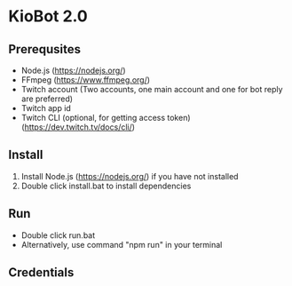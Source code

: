 # KioBot 2.0

## Prerequsites
- Node.js (https://nodejs.org/)
- FFmpeg (https://www.ffmpeg.org/)
- Twitch account (Two accounts, one main account and one for bot reply are preferred)
- Twitch app id 
- Twitch CLI (optional, for getting access token) (https://dev.twitch.tv/docs/cli/)

## Install 
1. Install Node.js (https://nodejs.org/) if you have not installed
2. Double click install.bat to install dependencies

## Run
- Double click run.bat
- Alternatively, use command "npm run" in your terminal

## Credentials
